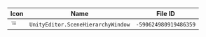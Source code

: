 | Icon | Name | File ID |
| ---  | ---  | ---     |
| ![](UnityEditor.SceneHierarchyWindow.png) | `UnityEditor.SceneHierarchyWindow` | `-590624980919486359` |
